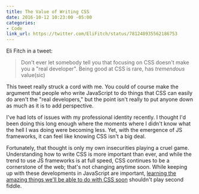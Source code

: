 ```yaml
---
title: The Value of Writing CSS
date: 2016-10-12 10:23:00 -05:00
categories:
- Code
link_url: https://twitter.com/EliFitch/status/781248935562186753
---
```


Eli Fitch in a tweet:

> Don't ever let somebody tell you that focusing on CSS doesn't make you a "real developer". Being good at CSS is rare, has *tremendous* value(sic)

This tweet really struck a cord with me. You could of course make the argument that people who write JavaScript to do things that CSS can easily do aren't the "real developers," but the point isn't really to put anyone down as much as it is to add perspective.

I've had lots of issues with my professional identity recently. I thought I'd been doing this long enough where the moments where I didn't know what the hell I was doing were becoming less. Yet, with the emergence of JS frameworks, it can feel like knowing CSS isn't a big deal.

Fortunately, that thought is only my own insecurities playing a cruel game. Understanding how to write CSS is more important than ever, and while the trend to use JS frameworks is at full speed, CSS continues to be a cornerstone of the web; that's not changing anytime soon. While keeping up with these developments in JavaScript are important, [learning the amazing things we'll be able to do with CSS soon](https://abookapart.com/products/get-ready-for-css-grid-layout) shouldn't play second fiddle.
